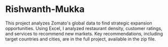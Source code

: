 # Rishwanth-Mukka
This project analyzes Zomato's global data to find strategic expansion opportunities. Using Excel, I analyzed restaurant density, customer ratings, and services to recommend new markets. Key recommendations, including target countries and cities, are in the full project, available in the zip file.
